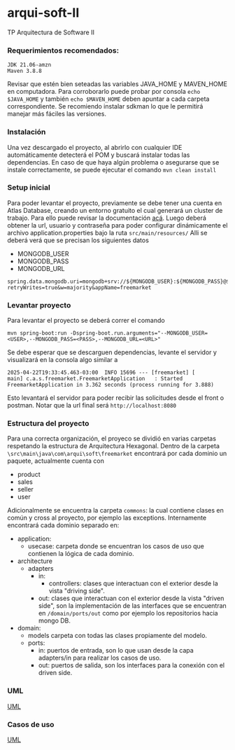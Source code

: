 # arqui-soft-II
TP Arquitectura de Software II


### Requerimientos recomendados:

    JDK 21.06-amzn
    Maven 3.8.8

Revisar que estén bien seteadas las variables JAVA_HOME y MAVEN_HOME en computadora. Para corroborarlo puede probar por consola
```echo $JAVA_HOME``` y también  ```echo $MAVEN_HOME``` deben apuntar a cada carpeta correspondiente.
Se recomiendo instalar sdkman lo que le permitirá manejar más fáciles las versiones.

### Instalación
Una vez descargado el proyecto, al abrirlo con cualquier IDE automáticamente detecterá el POM y buscará instalar todas las dependencias. En caso de que haya algún problema o asegurarse que se instale correctamente, se puede ejecutar el comando
```mvn clean install```

### Setup inicial
Para poder levantar el proyecto, previamente se debe tener una cuenta en Atlas Database, creando un entorno gratuito el cual generará un cluster de trabajo. Para ello puede revisar la documentación [acá](https://www.mongodb.com/products/platform/atlas-database).
Luego deberá obtener la url, usuario y contraseña para poder configurar dinámicamente el archivo application.properties bajo la ruta ```src/main/resources/```
Alli se deberá verá que se precisan los siguientes datos
- MONGODB_USER
- MONGODB_PASS
- MONGODB_URL

```
spring.data.mongodb.uri=mongodb+srv://${MONGODB_USER}:${MONGODB_PASS}@${MONGODB_URL}/?retryWrites=true&w=majority&appName=freemarket
```

### Levantar proyecto

Para levantar el proyecto se deberá correr el comando

```mvn spring-boot:run -Dspring-boot.run.arguments="--MONGODB_USER=<USER>,--MONGODB_PASS=<PASS>,--MONGODB_URL=<URL>"```

Se debe esperar que se descarguen dependencias, levante el servidor y visualizará en la consola algo similar a

```2025-04-22T19:33:45.463-03:00  INFO 15696 --- [freemarket] [           main] c.a.s.freemarket.FreemarketApplication   : Started FreemarketApplication in 3.362 seconds (process running for 3.888)```


Esto levantará el servidor para poder recibir las solicitudes desde el front o postman. Notar que la url final será ```http://localhost:8080```

### Estructura del proyecto

Para una correcta organización, el proyeco se dividió en varias carpetas respetando la estructura de Arquitectura Hexagonal.
Dentro de la carpeta ```\src\main\java\com\arqui\soft\freemarket``` encontrará por cada dominio un paquete, actualmente cuenta con
- product
- sales
- seller
- user

Adicionalmente se encuentra la carpeta `commons`: la cual contiene clases en común y cross al proyecto, por ejemplo las exceptions.
Internamente encontrará cada dominio separado en:
- application:
    - usecase: carpeta donde se encuentran los casos de uso que contienen la lógica de cada dominio.
- architecture
  - adapters
    - in:
      - controllers: clases que interactuan con el exterior desde la vista "driving side".
    - out: clases que interactuan con el exterior desde la vista "driven side", son la implementación de las interfaces que se encuentran en `/domain/ports/out` como por ejemplo los repositorios hacia mongo DB.
- domain:
  - models carpeta con todas las clases propiamente del modelo.
  - ports: 
    - in: puertos de entrada, son lo que usan desde la capa adapters/in para realizar los casos de uso.
    - out: puertos de salida, son los interfaces para la conexión con el driven side.


### UML
[UML](/docs/uml)

### Casos de uso
[UML](/docs/usecases)
